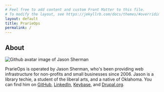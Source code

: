 ```yaml
---
# Feel free to add content and custom Front Matter to this file.
# To modify the layout, see https://jekyllrb.com/docs/themes/#overriding-theme-defaults
layout: default
title: PrarieOps
permalink: /
---
```


## About
![Github avatar image of Jason Sherman](https://avatars.githubusercontent.com/u/2986893)

PrarieOps is operated by Jason Sherman, who's been providing web infrastructure for non-profits and small businesses since 2006. Jason is a library techie, a student of the liberal arts, and a native of Oklahoma. You can find him on [GitHub](https://github.com/jsnshrmn), [LinkedIn](https://www.linkedin.com/in/jsnsherman/), [Keybase](https://keybase.io/jss), and [Drupal.org](https://www.drupal.org/u/jsherman).
